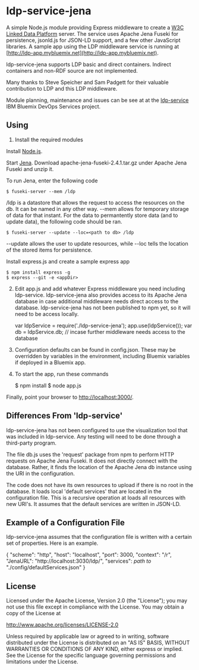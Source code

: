 # ldp-service-jena

A simple Node.js module providing Express middleware to create a [W3C Linked Data Platform](http://www.w3.org/2012/ldp) server. The service uses Apache Jena Fuseki for persistence, jsonld.js for JSON-LD support, and a few other JavaScript libraries.  A sample app using the LDP middleware service is running at [http://ldp-app.mybluemix.net](http://ldp-app.mybluemix.net).

ldp-service-jena supports LDP basic and direct containers. Indirect
containers and non-RDF source are not implemented.

Many thanks to Steve Speicher and Sam Padgett for their valuable contribution to LDP and this LDP middleware.

Module planning, maintenance and issues can be see at at the [ldp-service](https://hub.jazz.net/project/jamsden/ldp-service/overview) IBM Bluemix DevOps Services project.


## Using

1) Install the required modules

Install [Node.js](http://nodejs.org). 

Start [Jena](https://jena.apache.org/download/index.cgi). Download apache-jena-fuseki-2.4.1.tar.gz under Apache Jena Fuseki and unzip it.

To run Jena, enter the following code

	$ fuseki-server --mem /ldp

/ldp is a datastore that allows the request to access the resources on the db. It can be named in any other way. --mem allows for temporary storage of data
for that instant. For the data to permantently store data (and to update data), the following code should be ran.

	$ fuseki-server --update --loc=<path to db> /ldp

--update allows the user to update resources, while --loc tells the location of the stored items for persistence.

Install express.js and create a sample express app

	$ npm install express -g
	$ express --git -e <appDir>

2) Edit app.js and add whatever Express middleware you need including ldp-service. ldp-service-jena also provides access to its Apache Jena database in case additional middleware needs direct access to the database. ldp-service-jena has not been published to npm yet, so it will need to be access locally.

	var ldpService = require('./ldp-service-jena');
	app.use(ldpService());
	var db = ldpService.db; // incase further middleware needs access to the database

3) Configuration defaults can be found in config.json. These may be overridden by variables in the environment, including Bluemix variables if deployed in a Bluemix app.

4) To start the app, run these commands

    $ npm install
    $ node app.js

Finally, point your browser to
[http://localhost:3000/](http://localhost:3000/).


## Differences From 'ldp-service'

ldp-service-jena has not been configured to use the visualization tool that was included in ldp-service. Any testing will need to be done through a
third-party program.

The file db.js uses the 'request' package from npm to perform HTTP requests on Apache Jena Fuseki. It does not directly connect with the database. Rather, it
finds the location of the Apache Jena db instance using the URI in the configuration.

The code does not have its own resources to upload if there is no root in the database. It loads local 'default services' that are located in the configuration
file. This is a recursive operation at loads all resources with new URI's. It assumes that the default services are written in JSON-LD.


## Example of a Configuration File

ldp-service-jena assumes that the configuration file is written with a certain set of properties. Here is an example.

{
	"scheme": "http",
	"host": "localhost",
	"port": 3000,
	"context": "/r",
	"JenaURL": "http://localhost:3030/ldp/",
	"services": *path to* "./config/defaultServices.json"
}


## License

Licensed under the Apache License, Version 2.0 (the "License");
you may not use this file except in compliance with the License.
You may obtain a copy of the License at

   http://www.apache.org/licenses/LICENSE-2.0

Unless required by applicable law or agreed to in writing, software
distributed under the License is distributed on an "AS IS" BASIS,
WITHOUT WARRANTIES OR CONDITIONS OF ANY KIND, either express or implied.
See the License for the specific language governing permissions and
limitations under the License.
